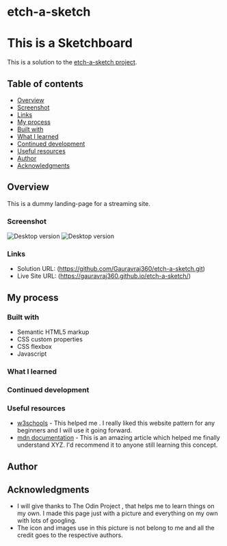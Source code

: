 # etch-a-sketch
# This is a Sketchboard 
This is a solution to the [etch-a-sketch project](https://www.theodinproject.com/lessons/foundations-etch-a-sketch#solutions).

## Table of contents

- [Overview](#overview)
- [Screenshot](#screnshot)
- [Links](#links)
- [My process](#my-process)
- [Built with](#built-with)
- [What I learned](#what-i-learned)
- [Continued development](#continued-development)
- [Useful resources](#useful-resources)
- [Author](#author)
- [Acknowledgments](#acknowledgments)

## Overview
This is a dummy landing-page for a streaming site.

### Screenshot

![Desktop version]()
![Desktop version]()

### Links

- Solution URL: (https://github.com/Gauravraj360/etch-a-sketch.git)
- Live Site URL: (https://gauravraj360.github.io/etch-a-sketch/)

## My process

### Built with
- Semantic HTML5 markup
- CSS custom properties
- CSS flexbox
- Javascript

### What I learned

### Continued development

### Useful resources

- [w3schools](https://www.w3schools.com) - This helped me . I really liked this website pattern for any beginners and I will use it going forward.
- [mdn documentation](https://www.devdocs.io) - This is an amazing article which helped me finally understand XYZ. I'd recommend it to anyone still learning this concept.

## Author

## Acknowledgments
- I will give thanks to The Odin Project , that helps me to learn things on my own. I made this page just with a picture and everything on my own with lots of googling.
- The icon and images use in this picture is not belong to me and all the credit goes to the respective authors.
